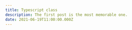 ```yaml
---
title: Typescript class
description: The first post is the most memorable one.
date: 2021-06-19T11:00:00.000Z
---
```

